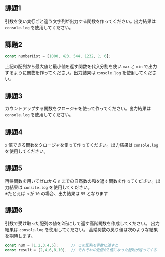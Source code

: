 ## 課題1

引数を使い実行ごと違う文字列が出力する関数を作ってください。出力結果は `console.log` を使用してください。

## 課題2

```javascript
const numberList = [1000, 423, 544, 1232, 2, 6];
```

上記の配列から最大値と最小値を返す関数を代入分割を使い `max` と `min` で出力するように関数を作ってください。出力結果は `console.log` を使用してください。

## 課題3

カウントアップする関数をクロージャを使って作ってください。出力結果は `console.log` を使用してください。

## 課題4

`x` 倍できる関数をクロージャを使って作ってください。出力結果は `console.log` を使用してください。

## 課題5

再帰関数を用いてゼロから `n` までの自然数の和を返す関数を作ってください。出力結果は `console.log` を使用してください。  
※たとえば `n` が `10` の場合、出力結果は `55` となります

## 課題6

引数で受け取った配列の値を2倍にして返す高階関数を作成してください。
出力結果は `console.log` を使用してください。
高階関数の戻り値は次のような結果を期待します。

```javascript
const num = [1,2,3,4,5];      // この配列を引数に渡すと
const result = [2,4,6,8,10];  // それぞれの数値が2倍になった配列が返ってくる
```
